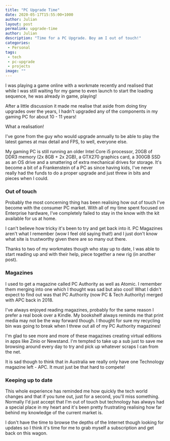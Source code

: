 ```yaml
---
title: "PC Upgrade Time"
date: 2020-05-17T15:55:00+1000
author: Julian
layout: post
permalink: upgrade-time
author: Julian
description: "Time for a PC Upgrade. Boy am I out of touch!"
categories:
 - Personal
tags:
 - tech
 - pc-upgrade
 - projects
image: ""
---
```


I was playing a game online with a workmate recently and realised that while I was still waiting for my game to even launch to start the loading sequence, he was already in game, playing!

After a little discussion it made me realise that aside from doing tiny upgrades over the years, I hadn't upgraded any of the components in my gaming PC for about 10 - 11 years!

What a realisation! 

I've gone from the guy who would upgrade annually to be able to play the latest games at max detail and FPS, to well, everyone else.

My gaming PC is still running an older Intel Core i5 processor, 20GB of DDR3 memory (2x 8GB + 2x 2GB), a GTX270 graphics card, a 300GB SSD as an OS drive and a smattering of extra mechanical drives for storage. It's become a bit of a Frankenstein of a PC as since having kids, I've never really had the funds to do a proper upgrade and just threw in bits and pieces when I could.

### Out of touch

Probably the most concerning thing has been realising how out of touch I've become with the consumer PC market. With all of my time spent focused on Enterprise hardware, I've completely failed to stay in the know with the kit available for us at home.

I can't believe how tricky it's been to try and get back into it. PC Magazines aren't what I remember (wow I feel old saying that!) and I just don't know what site is trustworthy given there are so many out there.

Thanks to two of my workmates though who stay up to date, I was able to start reading up and with their help, piece together a new rig (in another post).

### Magazines

I used to get a magazine called PC Authority as well as Atomic. I remember them merging into one which I thought was sad but also cool! What I didn't expect to find out was that PC Authority (now PC & Tech Authority) merged with APC back in 2018. 

I've always enjoyed reading magazines, probably for the same reason I prefer a real book over a Kindle. My bookshelf always reminds me that print media may not be the way forward though. I thought for sure my recycling bin was going to break when I threw out all of my PC Authority magazines!

I'm glad to see more and more of these magazines creating virtual editions in apps like Zinio or Newstand. I'm tempted to take up a sub just to save me browsing around every day to try and pick up whatever scraps I can from the net.

It is sad though to think that in Australia we really only have one Technology magazine left - APC. It must just be that hard to compete!

### Keeping up to date

This whole experience has reminded me how quickly the tech world changes and that if you tune out, just for a second, you'll miss something. Normally I'd just accept that I'm out of touch but technology has always had a special place in my heart and it's been pretty frustrating realising how far behind my knowledge of the current market is.

I don't have the time to browse the depths of the Internet though looking for updates so I think it's time for me to grab myself a subscription and get back on this wagon.
